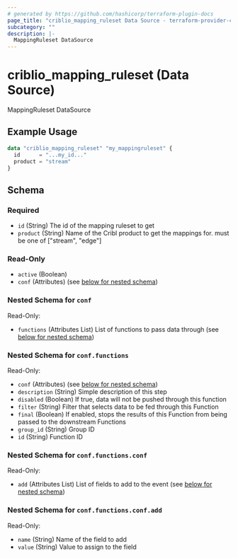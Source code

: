 ```yaml
---
# generated by https://github.com/hashicorp/terraform-plugin-docs
page_title: "criblio_mapping_ruleset Data Source - terraform-provider-criblio"
subcategory: ""
description: |-
  MappingRuleset DataSource
---
```


# criblio_mapping_ruleset (Data Source)

MappingRuleset DataSource

## Example Usage

```terraform
data "criblio_mapping_ruleset" "my_mappingruleset" {
  id      = "...my_id..."
  product = "stream"
}
```

<!-- schema generated by tfplugindocs -->
## Schema

### Required

- `id` (String) The id of the mapping ruleset to get
- `product` (String) Name of the Cribl product to get the mappings for. must be one of ["stream", "edge"]

### Read-Only

- `active` (Boolean)
- `conf` (Attributes) (see [below for nested schema](#nestedatt--conf))

<a id="nestedatt--conf"></a>
### Nested Schema for `conf`

Read-Only:

- `functions` (Attributes List) List of functions to pass data through (see [below for nested schema](#nestedatt--conf--functions))

<a id="nestedatt--conf--functions"></a>
### Nested Schema for `conf.functions`

Read-Only:

- `conf` (Attributes) (see [below for nested schema](#nestedatt--conf--functions--conf))
- `description` (String) Simple description of this step
- `disabled` (Boolean) If true, data will not be pushed through this function
- `filter` (String) Filter that selects data to be fed through this Function
- `final` (Boolean) If enabled, stops the results of this Function from being passed to the downstream Functions
- `group_id` (String) Group ID
- `id` (String) Function ID

<a id="nestedatt--conf--functions--conf"></a>
### Nested Schema for `conf.functions.conf`

Read-Only:

- `add` (Attributes List) List of fields to add to the event (see [below for nested schema](#nestedatt--conf--functions--conf--add))

<a id="nestedatt--conf--functions--conf--add"></a>
### Nested Schema for `conf.functions.conf.add`

Read-Only:

- `name` (String) Name of the field to add
- `value` (String) Value to assign to the field
